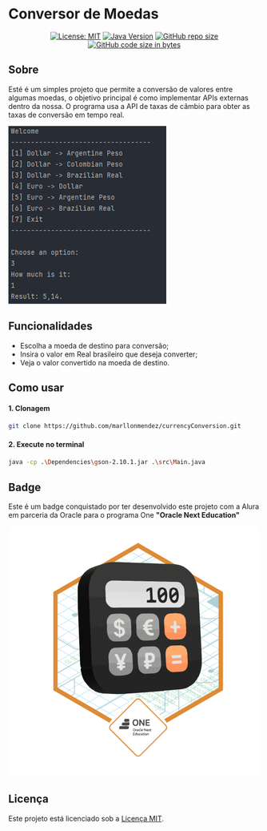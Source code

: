 # Conversor de Moedas

<div align="center">
  
  [![License: MIT](https://img.shields.io/badge/License-MIT-yellow.svg)](https://opensource.org/licenses/MIT)
  [![Java Version](https://img.shields.io/badge/Java-22%2B-blue)](https://www.java.com/)
  [![GitHub repo size](https://img.shields.io/github/repo-size/marllonmendez/currencyConversion)]()
  [![GitHub code size in bytes](https://img.shields.io/github/languages/code-size/marllonmendez/currencyConversion)]()

</div>

## Sobre
Esté é um simples projeto que permite a conversão de valores entre algumas moedas, o objetivo principal é como implementar APIs externas dentro da nossa. O programa usa a API de taxas de câmbio para obter as taxas de conversão em tempo real.

<div>
    <img src="./assets/images/project.png" alt="Project" />
</div>

## Funcionalidades

- Escolha a moeda de destino para conversão;
- Insira o valor em Real brasileiro que deseja converter;
- Veja o valor convertido na moeda de destino.

## Como usar


<h4>1. Clonagem</h4>

```bash
git clone https://github.com/marllonmendez/currencyConversion.git
```

<h4>2. Execute no terminal</h4>

```bash
java -cp .\Dependencies\gson-2.10.1.jar .\src\Main.java
```

## Badge
Este é um badge conquistado por ter desenvolvido este projeto com a Alura em parceria da Oracle para o programa One **"Oracle Next Education"**

<div align="center">
  <img src="./assets/images/badge.png" alt="Java Project Badge" />
</div>

## Licença

Este projeto está licenciado sob a [Licença MIT](LICENSE).
